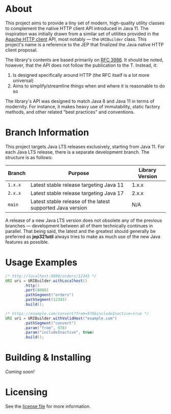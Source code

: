 # About
This project aims to provide a tiny set of modern, high-quality utility classes to complement the native HTTP client API
introduced in Java 11. The inspiration was initially drawn from a similar set of utilities provided in the
[Apache HTTP client](https://hc.apache.org/index.html) API, most notably — the `URIBuilder` class. This project's name
is a reference to the JEP that finalized the Java native HTTP client proposal.

The library's contents are based primarily on [RFC 3986](https://www.rfc-editor.org/rfc/rfc3986). It should be noted,
however, that the API does not follow the publication to the T. Instead, it:
1. Is designed specifically around HTTP (the RFC itself is a lot more universal)
2. Aims to simplify/streamline things when and where it is reasonable to do so

The library's API was designed to match Java 8 and Java 11 in terms of modernity. For instance, it makes heavy use of
immutability, static factory methods, and other related "best practices" and conventions.

# Branch Information
This project targets Java LTS releases exclusively, starting from Java 11. For each Java LTS release, there is a 
separate development branch. The structure is as follows:

| Branch  | Purpose                                                    | Library Version |
|---------|------------------------------------------------------------|-----------------|
| `1.x.x` | Latest stable release targeting Java 11                    | 1.x.x           |
| `2.x.x` | Latest stable release targeting Java 17                    | 2.x.x           |
| `main`  | Latest stable release of the latest supported Java version | N/A             |

A release of a new Java LTS version does not obsolete any of the previous branches — development between all of them 
technically continues in parallel. That being said, the latest and the greatest should generally be preferred as 
**jep321util** always tries to make as much use of the new Java features as possible.

# Usage Examples
```java
/* http://localhost:8080/orders/12345 */
URI uri = URIBuilder.withLocalhost()
        .http()
        .port(8080)
        .pathSegment("orders")
        .pathSegment(12345)
        .build();
```

```java
/* https://example.com/convert?from=978&includeInactive=true */
URI uri = URIBuilder.withValidHost("example.com")
        .pathSegment("convert")
        .param("from", 978)
        .param("includeInactive", true)
        .build();
```

# Building & Installing
*Coming soon!*

# Licensing
See the [license file](LICENSE) for more information.
